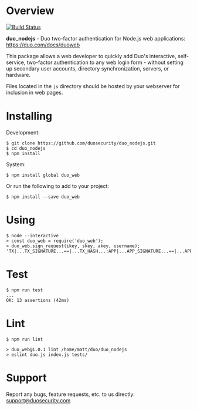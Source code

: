# Overview

[![Build Status](https://travis-ci.org/duosecurity/duo_nodejs.svg?branch=master)](https://travis-ci.org/duosecurity/duo_nodejs)

**duo_nodejs** - Duo two-factor authentication for Node.js web applications: https://duo.com/docs/duoweb

This package allows a web developer to quickly add Duo's interactive, self-service, two-factor authentication to any web login form - without setting up secondary user accounts, directory synchronization, servers, or hardware.

Files located in the `js` directory should be hosted by your webserver for inclusion in web pages.

# Installing

Development:

```
$ git clone https://github.com/duosecurity/duo_nodejs.git
$ cd duo_nodejs
$ npm install
```

System:

```
$ npm install global duo_web
```

Or run the following to add to your project:

```
$ npm install --save duo_web
```

# Using

```
$ node --interactive
> const duo_web = require('duo_web');
> duo_web.sign_request(ikey, skey, akey, username);
'TX|...TX_SIGNATURE...==|...TX_HASH...:APP|...APP_SIGNATURE...==|...APP_HASH...'
```

# Test

```
$ npm run test
...
OK: 13 assertions (42ms)
```

# Lint

```
$ npm run lint

> duo_web@1.0.1 lint /home/matt/duo/duo_nodejs
> eslint duo.js index.js tests/
```

# Support

Report any bugs, feature requests, etc. to us directly: support@duosecurity.com

